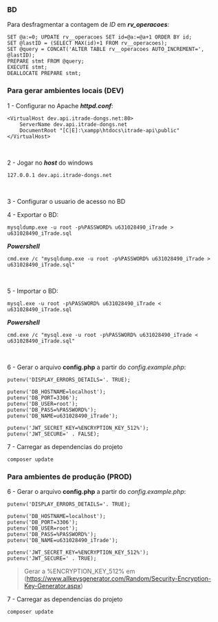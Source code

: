 ### BD

Para desfragmentar a contagem de _ID_ em **_rv_operacoes_**:

```
SET @a:=0; UPDATE rv__operacoes SET id=@a:=@a+1 ORDER BY id;
SET @lastID = (SELECT MAX(id)+1 FROM rv__operacoes);
SET @query = CONCAT('ALTER TABLE rv__operacoes AUTO_INCREMENT=', @lastID);
PREPARE stmt FROM @query;
EXECUTE stmt;
DEALLOCATE PREPARE stmt;
```

### Para gerar ambientes locais (DEV)

1 - Configurar no Apache **_httpd.conf_**:

```
<VirtualHost dev.api.itrade-dongs.net:80>
    ServerName dev.api.itrade-dongs.net
    DocumentRoot "[C|E]:\xampp\htdocs\itrade-api\public"
</VirtualHost>
```

<br>

2 - Jogar no **_host_** do windows

```
127.0.0.1 dev.api.itrade-dongs.net
```

<br>

3 - Configurar o usuario de acesso no BD
<br>

4 - Exportar o BD:

```
mysqldump.exe -u root -p%PASSWORD% u631028490_iTrade > u631028490_iTrade.sql
```

**_Powershell_**

```
cmd.exe /c "mysqldump.exe -u root -p%PASSWORD% u631028490_iTrade > u631028490_iTrade.sql"
```

<br>

5 - Importar o BD:

```
mysql.exe -u root -p%PASSWORD% u631028490_iTrade < u631028490_iTrade.sql
```

**_Powershell_**

```
cmd.exe /c "mysql.exe -u root -p%PASSWORD% u631028490_iTrade < u631028490_iTrade.sql"
```

<br>

6 - Gerar o arquivo **config.php** a partir do _config.example.php_:

```
putenv('DISPLAY_ERRORS_DETAILS='. TRUE);

putenv('DB_HOSTNAME=localhost');
putenv('DB_PORT=3306');
putenv('DB_USER=root');
putenv('DB_PASS=%PASSWORD%');
putenv('DB_NAME=u631028490_iTrade');

putenv('JWT_SECRET_KEY=%ENCRYPTION_KEY_512%');
putenv('JWT_SECURE=' . FALSE);
```

7 - Carregar as dependencias do projeto

```
composer update
```

### Para ambientes de produção (PROD)

6 - Gerar o arquivo **config.php** a partir do _config.example.php_:

```
putenv('DISPLAY_ERRORS_DETAILS='. TRUE);

putenv('DB_HOSTNAME=localhost');
putenv('DB_PORT=3306');
putenv('DB_USER=root');
putenv('DB_PASS=%PASSWORD%');
putenv('DB_NAME=u631028490_iTrade');

putenv('JWT_SECRET_KEY=%ENCRYPTION_KEY_512%');
putenv('JWT_SECURE=' . TRUE);
```

> Gerar a %ENCRYPTION_KEY_512% em (https://www.allkeysgenerator.com/Random/Security-Encryption-Key-Generator.aspx)

7 - Carregar as dependencias do projeto

```
composer update
```
